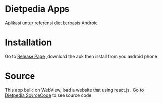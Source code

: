 # Dietpedia Apps #

Aplikasi untuk referensi diet berbasis Android

# Installation #

Go to [Release Page](https://github.com/riskids/dietpedia-AndroidApp/releases/tag/v1.0.0) ,download the apk then install from you android phone

# Source #

This app build on WebView, load a website that using react.js . Go to [Dietpedia SourceCode](https://github.com/riskids/dietpedia-AndroidApp/releases/tag/v1.0.0) to see source code
